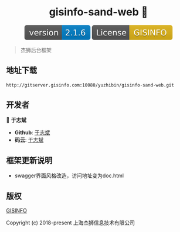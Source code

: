 <h1 align="center">gisinfo-sand-web 👋</h1>

<div align="center" >
    <img src="version.svg"/>
    <img src="GISINFO.svg"/>
</div>

> 杰狮后台框架

## 地址下载

```sh
http://gitserver.gisinfo.com:10080/yuzhibin/gisinfo-sand-web.git
```

## 开发者

👤 **于志斌**

* **Github**: [于志斌](https://github.com/yuzhibin2016)
* **码云**: [于志斌](https://gitee.com/yuzhibin)

## 框架更新说明

* swagger界面风格改造，访问地址变为doc.html

## 版权

[GISINFO](LICENSE)

Copyright (c) 2018-present 上海杰狮信息技术有限公司